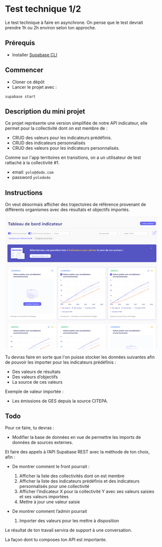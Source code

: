 # Test technique 1/2

Le test technique à faire en asynchrone. On pense que le test devrait prendre 1h ou 2h environ selon ton approche.

## Prérequis
- Installer [Supabase CLI](https://supabase.com/docs/guides/cli/getting-started)

## Commencer
 
- Cloner ce dépôt
- Lancer le projet avec :
```shell
supabase start
```
            
## Description du mini projet

Ce projet représente une version simplifiée de notre API indicateur, elle permet pour la collectivité dont on est membre de :
- CRUD des valeurs pour les indicateurs prédéfinis.
- CRUD des indicateurs personnalisés
- CRUD des valeurs pour les indicateurs personnalisés.

Comme sur l'app territoires en transitions, on a un utilisateur de test rattaché à la collectivité #1.
- email: `yolo@dodo.com` 
- password `yolododo`
             

## Instructions

On veut désormais afficher des trajectoires de référence provenant de différents organismes avec des résultats et objectifs importés.

![Liste des indicateurs](illustration-fonctionnalite.png)

Tu devras faire en sorte que l'on puisse stocker les données suivantes afin de pouvoir les importer pour les indicateurs prédéfinis :
- Des valeurs de résultats
- Des valeurs d’objectifs
- La source de ces valeurs

Exemple de valeur importée :
- Les émissions de GES depuis la source CITEPA.
            
## Todo
Pour ce faire, tu devras :
- Modifier la base de données en vue de permettre les imports de données de sources externes.

Et faire des appels à l’API Supabase REST avec la méthode de ton choix, afin :

- De montrer comment le front pourrait :
  1. Afficher la liste des collectivités dont on est membre
  2. Afficher la liste des indicateurs prédéfinis et des indicateurs personnalisés pour une collectivité
  3. Afficher l’indicateur X pour la collectivité Y avec ses valeurs saisies et ses valeurs importées
  4. Mettre à jour une valeur saisie

- De montrer comment l’admin pourrait
  1. Importer des valeurs pour les mettre à disposition

Le résultat de ton travail servira de support à une conversation. 

La façon dont tu composes ton API est importante.
